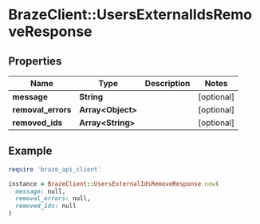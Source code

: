 # BrazeClient::UsersExternalIdsRemoveResponse

## Properties

| Name | Type | Description | Notes |
| ---- | ---- | ----------- | ----- |
| **message** | **String** |  | [optional] |
| **removal_errors** | **Array&lt;Object&gt;** |  | [optional] |
| **removed_ids** | **Array&lt;String&gt;** |  | [optional] |

## Example

```ruby
require 'braze_api_client'

instance = BrazeClient::UsersExternalIdsRemoveResponse.new(
  message: null,
  removal_errors: null,
  removed_ids: null
)
```

